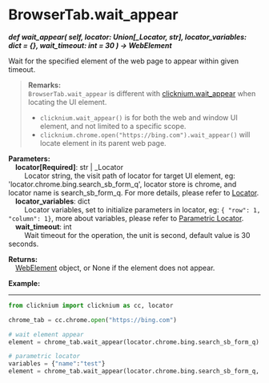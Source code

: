 
# BrowserTab.wait_appear
***def wait_appear(
        self,
        locator: Union[_Locator, str],
        locator_variables: dict = {},
        wait_timeout: int = 30
    ) -> WebElement***  

Wait for the specified element of the web page to appear within given timeout.  

>**Remarks:**  
`BrowserTab.wait_appear` is different with [clicknium.wait_appear](./../../../globalfunctions/wait_appear.md) when locating the UI element.
>- `clicknium.wait_appear()` is for both the web and window UI element, and not limited to a specific scope.  
>- `clicknium.chrome.open("https://bing.com").wait_appear()` will locate element in its parent web page.  

**Parameters:**  
    &emsp;**locator[Required]**: str | _Locator   
        &emsp;&emsp; Locator string, the visit path of locator for target UI element, eg: 'locator.chrome.bing.search_sb_form_q', locator store is chrome, and locator name is search_sb_form_q. For more details, please refer to [Locator](./../../../../../concepts/locator.md).   
    &emsp;**locator_variables**: dict  
        &emsp;&emsp; Locator variables, set to initialize parameters in locator, eg: `{ "row": 1,  "column": 1}`, more about variables, please refer to [Parametric Locator](./../../../../../concepts/locator.md#parametric-locator).  
    &emsp;**wait_timeout**: int  
        &emsp;&emsp; Wait timeout for the operation, the unit is second, default value is 30 seconds.  

**Returns:**  
    &emsp;[WebElement](./webelement/webelement.md) object, or None if the element does not appear.  

**Example:**
***
```python
from clicknium import clicknium as cc, locator

chrome_tab = cc.chrome.open("https://bing.com")

# wait element appear
element = chrome_tab.wait_appear(locator.chrome.bing.search_sb_form_q)

# parametric locator
variables = {"name":"test"}
element = chrome_tab.wait_appear(locator.chrome.bing.search_sb_form_q, variables)

```